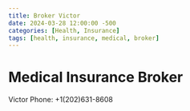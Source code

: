 ```yaml
---
title: Broker Victor
date: 2024-03-28 12:00:00 -500
categories: [Health, Insurance]
tags: [health, insurance, medical, broker]
---
```


# Medical Insurance Broker

Victor
Phone: +1(202)631-8608